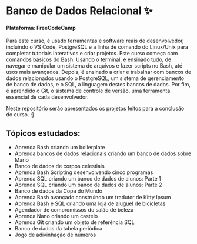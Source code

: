 # Banco de Dados Relacional ✨

<h4> Plataforma: FreeCodeCamp </h4>

Para este curso, é usado ferramentas e software reais de desenvolvedor, incluindo o VS Code, PostgreSQL e a linha de comando do Linux/Unix para completar tutoriais interativos e criar projetos. Este curso começa com comandos básicos do Bash. Usando o terminal, é ensinado tudo, de navegar e manipular um sistema de arquivos e fazer scripts no Bash, até usos mais avançados. Depois, é ensinado a criar e trabalhar com bancos de dados relacionados usando o PostgreSQL, um sistema de gerenciamento de banco de dados, e o SQL, a linguagem destes bancos de dados. Por fim, é aprendido o Git, o sistema de controle de versão, uma ferramenta essencial de cada desenvolvedor.

Neste repositório serão apresentados os projetos feitos para a conclusão do curso. :]

<h2>Tópicos estudados: </h2>

- Aprenda Bash criando um boilerplate
- Aprenda bancos de dados relacionais criando um banco de dados sobre Mario
- Banco de dados de corpos celestiais
- Aprenda Bash Scripting desenvolvendo cinco programas
- Aprenda SQL criando um banco de dados de alunos: Parte 1
- Aprenda SQL criando um banco de dados de alunos: Parte 2
- Banco de dados da Copa do Mundo
- Aprenda Bash avançado construindo um tradutor de Kitty Ipsum
- Aprenda Bash e SQL criando uma loja de aluguel de bicicletas
- Agendador de compromissos do salão de beleza
- Aprenda Nano criando um castelo
- Aprenda Git criando um objeto de referência SQL
- Banco de dados da tabela periódica
- Jogo de adivinhação de números
